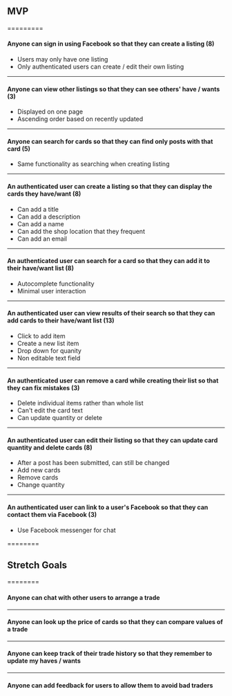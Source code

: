## MVP
=========

#### Anyone can sign in using Facebook so that they can create a listing (8)
* Users may only have one listing
* Only authenticated users can create / edit their own listing

----
#### Anyone can view other listings so that they can see others' have / wants (3)
* Displayed on one page
* Ascending order based on recently updated

----

#### Anyone can search for cards so that they can find only posts with that card (5)
* Same functionality as searching when creating listing

----

#### An authenticated user can create a listing so that they can display the cards they have/want (8)
* Can add a title
* Can add a description
* Can add a name
* Can add the shop location that they frequent
* Can add an email

----

#### An authenticated user can search for a card so that they can add it to their have/want list (8)
* Autocomplete functionality
* Minimal user interaction

----

#### An authenticated user can view results of their search so that they can add cards to their have/want list (13)
* Click to add item
* Create a new list item
* Drop down for quanity
* Non editable text field

----

#### An authenticated user can remove a card while creating their list so that they can fix mistakes (3)
* Delete individual items rather than whole list
* Can't edit the card text
* Can update quantity or delete

----

#### An authenticated user can edit their listing so that they can update card quantity and delete cards (8)
* After a post has been submitted, can still be changed
* Add new cards
* Remove cards
* Change quantity

----


#### An authenticated user can link to a user's Facebook so that they can contact them via Facebook (3)
* Use Facebook messenger for chat

========
## Stretch Goals
========

#### Anyone can chat with other users to arrange a trade

----

#### Anyone can look up the price of cards so that they can compare values of a trade

----

#### Anyone can keep track of their trade history so that they remember to update my haves / wants

----

#### Anyone can add feedback for users to allow them to avoid bad traders
